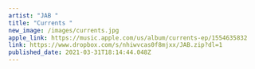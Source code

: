 ```yaml
---
artist: "JAB "
title: "Currents "
new_image: /images/currents.jpg
apple_link: https://music.apple.com/us/album/currents-ep/1554635832
link: https://www.dropbox.com/s/nhiwvcas0f8mjxx/JAB.zip?dl=1
published_date: 2021-03-31T18:14:44.048Z
---
```

